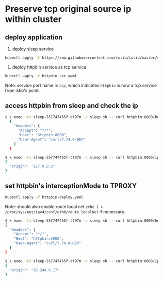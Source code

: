# Preserve tcp original source ip within cluster

## deploy application

1. deploy sleep service

```bash
kubectl apply -f https://raw.githubusercontent.com/istio/istio/master/samples/sleep/sleep.yaml
```

1. deploy httpbin service as tcp service


```bash
kubectl apply -f httpbin-svc.yaml
```

Note: service port name is `tcp`, which indicates `httpbin` is now a tcp service from istio's point.

## access httpbin from sleep and check the ip

```bash
$ k exec -ti sleep-557747455f-tt97m -c sleep sh -- curl httpbin:8000/headers?show_env=1
  {
    "headers": {
      "Accept": "*/*",
      "Host": "httpbin:8000",
      "User-Agent": "curl/7.74.0-DEV"
    }
  }

$ k exec -ti sleep-557747455f-tt97m -c sleep sh -- curl httpbin:8000/ip
{
  "origin": "127.0.0.1"
}
```

## set httpbin's interceptionMode to TPROXY

```bash
kubectl apply -f httpbin-deploy.yaml
```

Note: should also enable route local net  `echo 1 > /proc/sys/net/ipv4/conf/eth0/route_localnet` if necessary.

```bash
$ k exec -ti sleep-557747455f-tt97m -c sleep sh -- curl httpbin:8000/headers?show_env=1
{
  "headers": {
    "Accept": "*/*",
    "Host": "httpbin:8000",
    "User-Agent": "curl/7.74.0-DEV"
  }
}

$ k exec -ti sleep-557747455f-tt97m -c sleep sh -- curl httpbin:8000/ip
{
  "origin": "10.244.0.17"
}
```